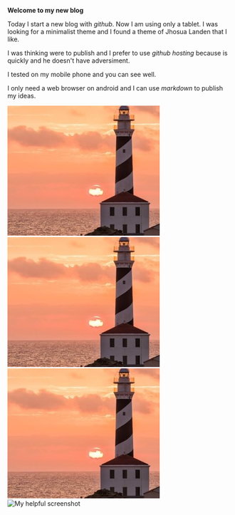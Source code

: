 **Welcome to my new blog**

Today I start a new blog with *github*. Now I am using only a tablet. I was looking for a minimalist theme and I found a 
theme of Jhosua Landen that I like.

I was thinking were to publish and I prefer to use *github hosting* because is quickly and he doesn't have adversiment.

I tested on my mobile phone and you can see well.

I only need a web browser on android and I can use *markdown* to publish my ideas.

![x](./images/faro.jpg)
![faro](./images/faro.jpg)
![faro3](./faro.jpg)
![My helpful screenshot](/assets/pig_logo.jpg)
